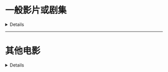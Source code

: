 # 一般影片或剧集

<details>

### 剧集命名规则
🟢 刮削剧集，文件名**至少**包含`x集/話/话`,`EPxx`  
🟢 如文件名只有`x集/話/话` `EPxx`，不含`x季`,`SxxExx`，则默认识别为**第1季**的第x集  
🟢 精确到刮削x季x集，文件名**必须**包含`SxxExx` `x季x集` `x季x集/话/話` `x季x`  

### 剧集的命名
`行尸走肉.S01E01.2010.mp4`  
`The.Vampire.Diaries.S01E13.2010.720p.BluRay.x264.AC3-CMCT.mkv`  
`[某某电影-www.dyxxx.org]恶人传记-01集.mp4`

## 影片的命名
![](/images/example3.png)

`Inception.2010.UHD.BluRay.1080p.DTS.HDR.x265-TnP.mkv`  
`Kung.Fu.Hustle.2004.BluRay.1080p.x265.10bit.2Audio.MNHD-FRDS.mkv`  
`火星救援.2015.mp4`  
`生化危机.2002.1080p.mp4`
`[扫毒].The.White.Storm.2013.BluRay.1080p.x264.DTS.2Audios-CMCT.mp4`  
`为奴十二年.mp4`  
`[电影某堂www.dyxxxx.com]切尔诺贝利日记-2012_蓝光中英双字.mp4`  
`阳某电影dyxxx.org.蓝甲虫.2023.BD.1080P.中英双字.mkv`  
`修理钓线.2023.HD1080P.AAC.H264.CHS.BT世某网.[www.btsxx.com].mp4`  
`某影世界www.movie.com.测试.2022.HD.1080P.中英双字.mkv`
`救赎之日.BD.1080p.中英双字.mp4`  

### 命名后缀

> 仅作为技术性标记，程序只根据文件名，在NFO文件中添加标签与封面图片打上水印，不对文件内容进行检测；
> 开发者不对文件内容负责，也不代表任何特定立场

请打开下方折叠内容查看

<details>

| 水印类型 | 影片文件名           |
|------|-----------------|
| 4K   | `xxxxxx-4k.mp4` |
| 8K   | `xxxxxx-8k.mp4` |
| 原盘   | `xxxxxx.iso`    |
| 字幕   | `xxxxxx-C.mp4`  |

### 自定义水印图片文件
* 建议大小为`769 x 374`或比例相近的PNG图片（必须包含透明图层否则读取失败）

* 在当前用户目录下的`.mdc`目录下新建`watermarks`目录，在新建的目录下若存在以下命名的文件则会覆盖程序原有的水印图片（区分大小写）

| 水印类型 | 水印文件名     |
|------|-----------|
| 字幕   | `SUB.png` |
| 4K   | `4K.png`  |
| 8K   | `8K.png`  |
| 原盘   | `ISO.png` |

</details>

</details>

---


# 其他电影

<details>

用于刮削在日本发售以号码为命名方式的影片，例如：
> 以下图片来自互联网，仅供参考，版权归版权者所有

![](/images/example1.png)

### 无需判断大小写

| 影片类型           | 文件名                                                  |
|----------------|------------------------------------------------------|
| 普通影片           | `xxx-888.mp4`                                        |
| 多集影片           | `xxx-777-CD1.mp4` `xxx-777-CD2.mp4` 包含其他后缀情况下-CD放最后  |
| DMM/FANZA      | `test00114.mp4`                                      |
| FC2            | `FC2-666666.mp4`                                     |
| Fantia         | `FANTIA-666666.mp4`                                  |
| DLsite         | `VJ555555.mp4` `RJ444444.mp4`                        |
| Getchu         | `GETCHU-123456.mp4` `item654321.mp4`                 |
| Gcolle         | `gcolle-987654.mp4`                                  |
| 动漫番剧 及 其他日语文件名 | `[xx字幕组][xxx]xxxxxxx[xxx][x264].mp4` `xxxxxxxxx.mp4` |

### 命名后缀

> 仅作为技术性标记，程序只根据文件名，在NFO文件中添加标签与封面图片打上水印，不对文件内容进行检测；
> 开发者不对文件内容负责，也不代表任何特定立场

请打开下方折叠内容查看

<details>

| 水印类型        | 影片文件名                           |
|-------------|---------------------------------|
| 流出          | `xxx-555-leak.mp4`              |
| AI去马赛克      | `xxx-444-hack.mp4`              |
| 4K          | `xxx-333-4k.mp4`                |
| 包含字幕        | `xxx-222ch.mp4` `xxx-222-C.mp4` |
| 字幕和4K       | `xxx-111-c-4k.mp4`              |
| AI去马赛克和包含字幕 | `xxx-999-UC.mp4`                |
| VR          | `ddd-555-vr.mp4`                |
| 原盘          | `xxx-xxx.iso`                   |

### 自定义水印图片文件
建议大小为`769 x 374`或比例相近的PNG图片（必须包含透明图层否则读取失败）
在当前用户目录下的`.mdc`目录下新建`watermarks`目录，在新建的目录下若存在以下命名的文件则会覆盖程序原有的水印图片（区分大小写）

| 水印类型   | 水印文件名            |
|--------|------------------|
| 字幕     | `SUB.png`        |
| 4K     | `4K.png`         |
| 8K     | `8K.png`         |
| 原盘     | `ISO.png`        |
| 流出     | `LEAK.png`       |
| VR     | `VR.png`         |
| 步兵     | `UNCENSORED.png` |
| AI去马赛克 | `HACK.png`       |

</details>

</details>
